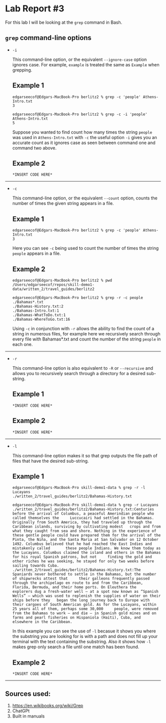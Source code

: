 # Lab Report \#3
  For this lab I will be looking at the `grep` command in Bash.

## `grep` command-line options

* `-i` 

  This command-line option, or the equivalent `--ignore-case` option ignores case. For example, `example` is treated the same as `Example` when grepping.
  ## Example 1
  ```
  edgarseecof@Edgars-MacBook-Pro berlitz2 % grep -c 'people' Athens-Intro.txt
  3
  ```
  ```
  edgarseecof@Edgars-MacBook-Pro berlitz2 % grep -c -i 'people' Athens-Intro.txt
  5
  ```
  Suppose you wanted to find count how many times the string `people` was used in `Athens-Intro.txt` with `-c` the useful option `-i` gives you an accurate   count as it ignores case as seen between command one and command two above.
  ## Example 2
  ```
  *INSERT CODE HERE*
  ```
---
* `-c`

  This command-line option, or the equivalent `--count` option, counts the number of times the given string appears in a file.
  ## Example 1
  ```
  edgarseecof@Edgars-MacBook-Pro berlitz2 % grep -c 'people' Athens-Intro.txt
  3
  ```
  Here you can see `-c` being used to count the number of times the string `people` appears in a file.
  ## Example 2
  ```
  edgarseecof@Edgars-MacBook-Pro berlitz2 % pwd  
  /Users/edgarseecof/repos/skill-demo1-data/written_2/travel_guides/berlitz2
  ```
  ```
  edgarseecof@Edgars-MacBook-Pro berlitz2 % grep -r -c people ./Bahamas*.txt
  ./Bahamas-History.txt:2
  ./Bahamas-Intro.txt:1
  ./Bahamas-WhatToDo.txt:1
  ./Bahamas-WhereToGo.txt:16
  ```
  Using `-c` in conjunction with `-r` allows the ability to find the count of a string in numerous files, for example here we recursively search through     every file with Bahamas*.txt and count the number of the string `people` in each one.
---
* `-r`

  This command-line option is also equivalent to `-R` or `--recursive` and allows you to recursively search through a directory for a desired sub-string.
  ## Example 1
  ```
  *INSERT CODE HERE*
  ```
  ## Example 2
  ```
  *INSERT CODE HERE*
  ```
---
* `-l`

  This command-line option makes it so that grep outputs the file path of files that have the desired sub-string.
  ## Example 1
  ```
  edgarseecof@Edgars-MacBook-Pro skill-demo1-data % grep -r -l Lucayans
  ./written_2/travel_guides/berlitz2/Bahamas-History.txt
  ```
  ```
  edgarseecof@Edgars-MacBook-Pro skill-demo1-data % grep -r Lucayans   
  ./written_2/travel_guides/berlitz2/Bahamas-History.txt:Centuries before the arrival of Columbus, a peaceful Amerindian people who called themselves the     Luccucairi had settled in the Bahamas. Originally from South America, they had traveled up through the Caribbean islands, surviving by cultivating modest   crops and from what they caught from sea and shore. Nothing in the experience of these gentle people could have prepared them for the arrival of the       Pinta, the Niña, and the Santa Maria at San Salvador on 12 October 1492. Columbus believed that he had reached the East Indies and mistakenly called       these people Indians. We know them today as the Lucayans. Columbus claimed the island and others in the Bahamas for his royal Spanish patrons, but not     finding the gold and other riches he was seeking, he stayed for only two weeks before sailing towards Cuba.
  ./written_2/travel_guides/berlitz2/Bahamas-History.txt:The Spaniards never bothered to settle in the Bahamas, but the number of shipwrecks attest that     their galleons frequently passed through the archipelago en route to and from the Caribbean, Florida, Bermuda, and their home ports. On Eleuthera the       explorers dug a fresh-water well — at a spot now known as “Spanish Wells” — which was used to replenish the supplies of water on their ships before they   began the long journey back to Europe with their cargoes of South American gold. As for the Lucayans, within 25 years all of them, perhaps some 30,000     people, were removed from the Bahamas to work — and die — in Spanish gold mines and on farms and pearl fisheries on Hispaniola (Haiti), Cuba, and           elsewhere in the Caribbean.
  ```
  
  In this example you can see the use of `-l` becasue it shows you where the substring you are looking for is with a path and does not fill up your           terminal with the text containing the substring. Also it shows how `-l` makes grep only search a file until one match has been found.
  
  ## Example 2
  ```
  *INSERT CODE HERE*
  ```
---
## Sources used:
1. https://en.wikibooks.org/wiki/Grep
2. ChatGPt
3. Built in manuals
